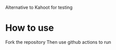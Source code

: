 Alternative to Kahoot for testing


# How to use
Fork the repository
Then use github actions to run
